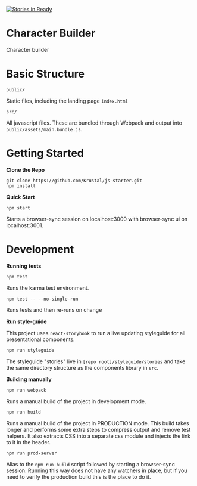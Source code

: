 [![Stories in Ready](https://badge.waffle.io/Krustal/builder.png?label=ready&title=Ready)](https://waffle.io/Krustal/builder)
# Character Builder

Character builder

# Basic Structure

`public/`

Static files, including the landing page `index.html`

`src/`

All javascript files. These are bundled through Webpack and output into `public/assets/main.bundle.js`.

# Getting Started

**Clone the Repo**

```
git clone https://github.com/Krustal/js-starter.git
npm install
```

**Quick Start**

```
npm start
```

Starts a browser-sync session on localhost:3000 with browser-sync ui on
localhost:3001.

# Development

**Running tests**

```
npm test
```

Runs the karma test environment.

```
npm test -- --no-single-run
```

Runs tests and then re-runs on change

**Run style-guide**

This project uses `react-storybook` to run a live updating styleguide for all
presentational components.

```
npm run styleguide
```

The styleguide "stories" live in `[repo root]/styleguide/stories` and take the
same directory structure as the components library in `src`.

**Building manually**

```
npm run webpack
```

Runs a manual build of the project in development mode.

```
npm run build
```

Runs a manual build of the project in PRODUCTION mode. This build takes longer
and performs some extra steps to compress output and remove test helpers. It
also extracts CSS into a separate css module and injects the link to it in the
header.

```
npm run prod-server
```

Alias to the `npm run build` script followed by starting a browser-sync session.
Running this way does not have any watchers in place, but if you need to verify
the production build this is the place to do it.

